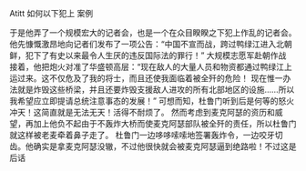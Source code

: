 Atitt 如何以下犯上 案例


于是他弄了一个规模宏大的记者会，也是一个在众目睽睽之下犯上作乱的记者会。
他先慷慨激昂地向记者们发布了一项公告：“中国不宣而战，跨过鸭绿江进入北朝鲜，犯下了有史以来最令人生厌的违反国际法的罪行！”
大规模志愿军赴朝作战
接着，他把炮火对准了华盛顿高层：“现在敌人的大量人员和物资都通过鸭绿江上运过来。这不仅危及了我的将士，而且还使我面临着被全歼的危险！
现在惟一办法就是炸毁这些桥梁，并且还要炸毁支援敌人进攻的所有北部地区的设施……所以我希望应立即提请总统注意事态的发展！”
可想而知，杜鲁门听到后是何等的怒火冲天！这简直就是无法无天！活得不耐烦了。
然而考虑到麦克阿瑟的资历和威望，再加上他负不起由于不轰炸大桥而使麦克阿瑟部队被全歼的责任，所以杜鲁门就这样被老麦牵着鼻子走了。
杜鲁门一边哆哆嗦嗦地签署轰炸令，一边咬牙切齿。他确实是拿麦克阿瑟没辙，不过他很快就会被麦克阿瑟逼到绝路啦！不过这是后话

